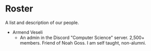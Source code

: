 # Roster
A list and description of our people.

* Armend Veseli
  * An admin in the Discord "Computer Science" server. 2,500+ members. Friend of Noah Goss. I am self taught, non-alumni.
